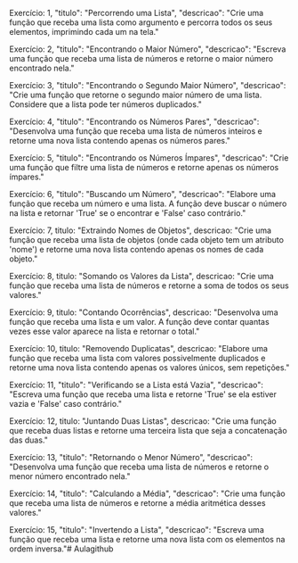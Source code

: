 Exercício: 1, "titulo": "Percorrendo uma Lista", "descricao": "Crie uma função que receba uma lista como argumento e percorra todos os seus elementos, imprimindo cada um na tela."

Exercício: 2, "titulo": "Encontrando o Maior Número", "descricao": "Escreva uma função que receba uma lista de números e retorne o maior número encontrado nela."

Exercício: 3, "titulo": "Encontrando o Segundo Maior Número", "descricao": "Crie uma função que retorne o segundo maior número de uma lista. Considere que a lista pode ter números duplicados."

Exercício: 4, "titulo": "Encontrando os Números Pares", "descricao": "Desenvolva uma função que receba uma lista de números inteiros e retorne uma nova lista contendo apenas os números pares."

Exercício: 5, "titulo": "Encontrando os Números Ímpares", "descricao": "Crie uma função que filtre uma lista de números e retorne apenas os números ímpares."

Exercício: 6, "titulo": "Buscando um Número", "descricao": "Elabore uma função que receba um número e uma lista. A função deve buscar o número na lista e retornar 'True' se o encontrar e 'False' caso contrário."

Exercício: 7, titulo: "Extraindo Nomes de Objetos", descricao: "Crie uma função que receba uma lista de objetos (onde cada objeto tem um atributo 'nome') e retorne uma nova lista contendo apenas os nomes de cada objeto."

Exercício: 8, titulo: "Somando os Valores da Lista", descricao: "Crie uma função que receba uma lista de números e retorne a soma de todos os seus valores."

Exercício: 9, titulo: "Contando Ocorrências", descricao: "Desenvolva uma função que receba uma lista e um valor. A função deve contar quantas vezes esse valor aparece na lista e retornar o total."

Exercício: 10, titulo: "Removendo Duplicatas", descricao: "Elabore uma função que receba uma lista com valores possivelmente duplicados e retorne uma nova lista contendo apenas os valores únicos, sem repetições."

Exercício: 11, "titulo": "Verificando se a Lista está Vazia", "descricao": "Escreva uma função que receba uma lista e retorne 'True' se ela estiver vazia e 'False' caso contrário."

Exercício: 12, titulo: "Juntando Duas Listas", descricao: "Crie uma função que receba duas listas e retorne uma terceira lista que seja a concatenação das duas."

Exercício: 13, "titulo": "Retornando o Menor Número", "descricao": "Desenvolva uma função que receba uma lista de números e retorne o menor número encontrado nela."

Exercício: 14, "titulo": "Calculando a Média", "descricao": "Crie uma função que receba uma lista de números e retorne a média aritmética desses valores."

Exercício: 15, "titulo": "Invertendo a Lista", "descricao": "Escreva uma função que receba uma lista e retorne uma nova lista com os elementos na ordem inversa."# Aulagithub
